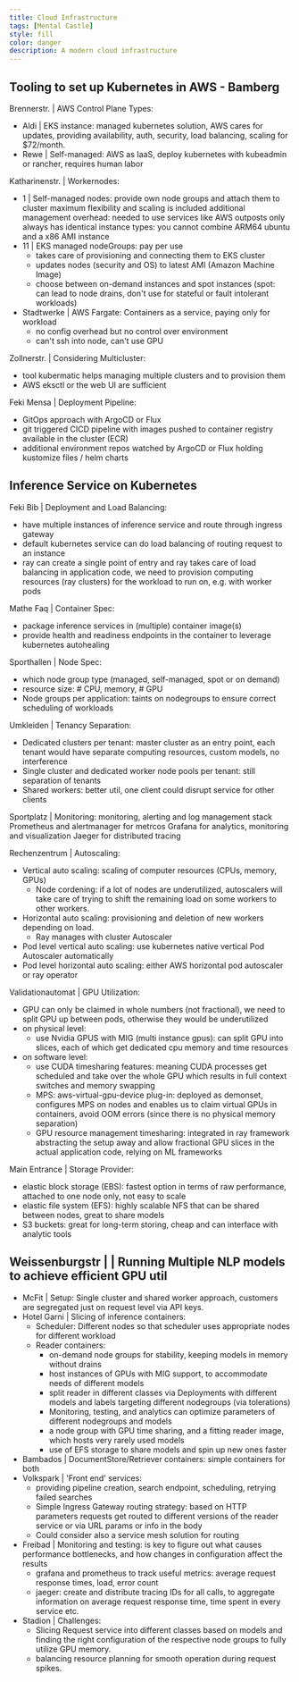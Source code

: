 ```yaml
---
title: Cloud Infrastructure
tags: [Mental Castle]
style: fill
color: danger
description: A modern cloud infrastructure
---
```



## Tooling to set up Kubernetes in AWS - Bamberg

Brennerstr. | AWS Control Plane Types:

- Aldi | EKS instance: managed kubernetes solution, AWS cares for updates, providing availability, auth, security, load balancing, scaling for $72/month.
- Rewe | Self-managed: AWS as IaaS, deploy kubernetes with kubeadmin or rancher, requires human labor

Katharinenstr. | Workernodes: 
- 1 | Self-managed nodes: provide own node groups and attach them to cluster
maximum flexibility and scaling is included
additional management overhead: 
needed to use services like AWS outposts
only always has identical instance types: you cannot combine ARM64 ubuntu and a x86 AMI instance
- 11 | EKS managed nodeGroups: pay per use
  - takes care of provisioning and connecting them to EKS cluster
  - updates nodes (security and OS)  to latest AMI (Amazon Machine Image)
  - choose between on-demand instances and spot instances (spot: can lead to node drains, don't use for stateful or fault intolerant workloads)
- Stadtwerke | AWS Fargate: Containers as a service, paying only for workload
    - no config overhead but no control over environment
    - can't ssh into node, can't use GPU

Zollnerstr. | Considering Multicluster: 
- tool kubermatic helps managing multiple clusters and to provision them
- AWS eksctl or the web UI are sufficient

Feki Mensa | Deployment Pipeline: 
- GitOps approach with ArgoCD or Flux
- git triggered CICD pipeline with images pushed to container registry available in the cluster (ECR)
- additional environment repos watched by ArgoCD or Flux holding kustomize files / helm charts

## Inference Service on Kubernetes

Feki Bib | Deployment and Load Balancing:
- have multiple instances of inference service and route through ingress gateway
- default kubernetes service can do load balancing of routing request to an instance
- ray can create a single point of entry and ray takes care of load balancing in application code, we need to provision computing resources (ray clusters) for the workload to run on, e.g. with worker pods

Mathe Faq | Container Spec:
- package inference services in (multiple) container image(s)
- provide health and readiness endpoints in the container to leverage kubernetes autohealing

Sporthallen | Node Spec:
- which node group type (managed, self-managed, spot or on demand)
- resource size: # CPU, memory, # GPU
- Node groups per application: taints on nodegroups to ensure correct scheduling of workloads

Umkleiden | Tenancy Separation: 
- Dedicated clusters per tenant: master cluster as an entry point, each tenant would have separate computing resources, custom models, no interference
- Single cluster and dedicated worker node pools per tenant: still separation of tenants
- Shared workers: better util, one client could disrupt service for other clients

Sportplatz | Monitoring: monitoring, alerting and log management stack
Prometheus and alertmanager for metrcos
Grafana for analytics, monitoring and visualization
Jaeger for distributed tracing

Rechenzentrum | Autoscaling: 
- Vertical auto scaling: scaling of computer resources (CPUs, memory, GPUs)
  - Node cordening: if a lot of nodes are underutilized, autoscalers will take care of trying to shift the remaining load on some workers to other workers.
- Horizontal auto scaling: provisioning and deletion of new workers depending on load.
  - Ray manages with cluster Autoscaler
- Pod level vertical auto scaling: use kubernetes native vertical Pod Autoscaler automatically
- Pod level horizontal auto scaling: either AWS horizontal pod autoscaler or ray operator

Validationautomat | GPU Utilization: 
- GPU can only be claimed in whole numbers (not fractional), we need to split GPU up between pods, otherwise they would be underutilized
- on physical level: 
  - use Nvidia GPUS with MIG (multi instance gpus): can split GPU into slices, each of which get dedicated cpu memory and time resources
- on software level:
    - use CUDA timesharing features: meaning CUDA processes get scheduled and take over the whole GPU which results in full context switches and memory swapping
    - MPS: aws-virtual-gpu-device plug-in: deployed as demonset, configures MPS on nodes and enables us to claim virtual GPUs in containers, avoid OOM errors (since there is no physical memory separation)
    - GPU resource management timesharing: integrated in ray framework abstracting the setup away and allow fractional GPU slices in the actual application code, relying on ML frameworks

Main Entrance | Storage Provider: 
- elastic block storage (EBS): fastest option in terms of raw performance, attached to one node only, not easy to scale
- elastic file system (EFS): highly scalable NFS that can be shared between nodes, great to share models 
- S3 buckets: great for long-term storing, cheap and can interface with analytic tools

## Weissenburgstr | | Running Multiple NLP models to achieve efficient GPU util

- McFit | Setup: Single cluster and shared worker approach, customers are segregated just on request level via API keys.
- Hotel Garni | Slicing of inference containers: 
  - Scheduler: Different nodes so that scheduler uses appropriate nodes for different workload  
  - Reader containers:
    - on-demand node groups for stability, keeping models in memory without drains
    - host instances of GPUs with MIG support, to accommodate needs of different models
    - split reader in different classes via Deployments with different models and labels targeting different nodegroups (via tolerations)
    - Monitoring, testing, and analytics can optimize parameters of different nodegroups and models
    - a node group with GPU time sharing, and a fitting reader image, which hosts very rarely used models
    - use of EFS storage to share models and spin up new ones faster
- Bambados | DocumentStore/Retriever containers: simple containers for both
- Volkspark | 'Front end' services: 
  - providing pipeline creation, search endpoint, scheduling, retrying failed searches
  - Simple Ingress Gateway routing strategy: based on HTTP parameters requests get routed to different versions of the reader service or via URL params or info in the body
  - Could consider also a service mesh solution for routing
- Freibad | Monitoring and testing: is key to figure out what causes performance bottlenecks, and how changes in configuration affect the results
  - grafana and prometheus to track useful metrics: average request response times, load, error count
  - jaeger: create and distribute tracing IDs for all calls, to aggregate information on average request response time, time spent in every service etc.
- Stadion | Challenges:
    - Slicing Request service into different classes based on models and finding the right configuration of the respective node groups to fully utilize GPU memory.
    - balancing resource planning for smooth operation during request spikes.
